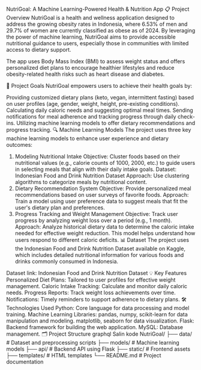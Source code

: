 NutriGoal: A Machine Learning-Powered Health & Nutrition App
📋 Project Overview
NutriGoal is a health and wellness application designed to address the growing obesity rates in Indonesia, where 6.53% of men and 29.7% of women are currently classified as obese as of 2024. By leveraging the power of machine learning, NutriGoal aims to provide accessible nutritional guidance to users, especially those in communities with limited access to dietary support.

The app uses Body Mass Index (BMI) to assess weight status and offers personalized diet plans to encourage healthier lifestyles and reduce obesity-related health risks such as heart disease and diabetes.

🚀 Project Goals
NutriGoal empowers users to achieve their health goals by:

Providing customized dietary plans (keto, vegan, intermittent fasting) based on user profiles (age, gender, weight, height, pre-existing conditions).
Calculating daily caloric needs and suggesting optimal meal times.
Sending notifications for meal adherence and tracking progress through daily check-ins.
Utilizing machine learning models to offer dietary recommendations and progress tracking.
🔍 Machine Learning Models
The project uses three key machine learning models to enhance user experience and dietary outcomes:

1. Modeling Nutritional Intake
Objective: Cluster foods based on their nutritional values (e.g., calorie counts of 1000, 2000, etc.) to guide users in selecting meals that align with their daily intake goals.
Dataset: Indonesian Food and Drink Nutrition Dataset
Approach: Use clustering algorithms to categorize meals by nutritional content.
2. Dietary Recommendation System
Objective: Provide personalized meal recommendations based on user surveys of favorite foods.
Approach: Train a model using user preference data to suggest meals that fit the user's dietary plan and preferences.
3. Progress Tracking and Weight Management
Objective: Track user progress by analyzing weight loss over a period (e.g., 1 month).
Approach: Analyze historical dietary data to determine the caloric intake needed for effective weight reduction. This model helps understand how users respond to different caloric deficits.
📊 Dataset
The project uses the Indonesian Food and Drink Nutrition Dataset available on Kaggle, which includes detailed nutritional information for various foods and drinks commonly consumed in Indonesia.

Dataset link: Indonesian Food and Drink Nutrition Dataset
💡 Key Features
Personalized Diet Plans: Tailored to user profiles for effective weight management.
Caloric Intake Tracking: Calculate and monitor daily caloric needs.
Progress Reports: Track weight loss achievements over time.
Notifications: Timely reminders to support adherence to dietary plans.
🛠️ Technologies Used
Python: Core language for data processing and model training.
Machine Learning Libraries:
pandas, numpy, scikit-learn for data manipulation and modeling.
matplotlib, seaborn for data visualization.
Flask: Backend framework for building the web application.
MySQL: Database management.
🗂️ Project Structure
graphql
Salin kode
NutriGoal/
├── data/                   # Dataset and preprocessing scripts
├── models/                 # Machine learning models
├── api/                    # Backend API using Flask
├── static/                 # Frontend assets
├── templates/              # HTML templates
└── README.md               # Project documentation
